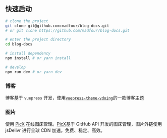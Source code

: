 ## 快速启动

```bash
# clone the project
git clone git@github.com:madfour/blog-docs.git
# or git clone https://github.com/madfour/blog-docs.git

# enter the project directory
cd blog-docs

# install dependency
npm install # or yarn install

# develop
npm run dev # or yarn dev
```



### 博客

博客基于 `vuepress` 开发，使用[`vuepress-theme-vdoing`](https://doc.xugaoyi.com/)的一款博客主题



### 图片

使用 [PicX](https://picx.xpoet.cn/#/upload) 在线图床管理。[PicX](https://github.com/XPoet/picx)基于 GitHub API 开发的图床管理，图片外链使用 jsDelivr 进行全球 CDN 加速。免费、稳定、高效。

